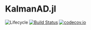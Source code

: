 # KalmanAD.jl

![Lifecycle](https://img.shields.io/badge/lifecycle-experimental-orange.svg)<!--
![Lifecycle](https://img.shields.io/badge/lifecycle-maturing-blue.svg)
![Lifecycle](https://img.shields.io/badge/lifecycle-stable-green.svg)
![Lifecycle](https://img.shields.io/badge/lifecycle-retired-orange.svg)
![Lifecycle](https://img.shields.io/badge/lifecycle-archived-red.svg)
![Lifecycle](https://img.shields.io/badge/lifecycle-dormant-blue.svg) -->
[![Build Status](https://travis-ci.com/mlelarge/KalmanAD.jl.svg?branch=master)](https://travis-ci.com/mlelarge/KalmanAD.jl)
[![codecov.io](http://codecov.io/github/mlelarge/KalmanAD.jl/coverage.svg?branch=master)](http://codecov.io/github/mlelarge/KalmanAD.jl?branch=master)
<!--
[![Documentation](https://img.shields.io/badge/docs-stable-blue.svg)](https://mlelarge.github.io/KalmanAD.jl/stable)
[![Documentation](https://img.shields.io/badge/docs-master-blue.svg)](https://mlelarge.github.io/KalmanAD.jl/dev)
-->
